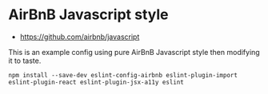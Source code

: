 # AirBnB Javascript style

- https://github.com/airbnb/javascript

This is an example config using pure AirBnB Javascript style then modifying it to taste.

```
npm install --save-dev eslint-config-airbnb eslint-plugin-import eslint-plugin-react eslint-plugin-jsx-a11y eslint
```
